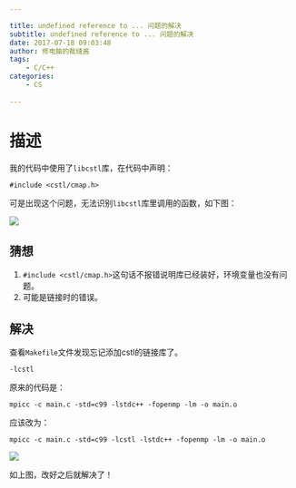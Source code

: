 ```yaml
---

title: undefined reference to ... 问题的解决
subtitle: undefined reference to ... 问题的解决
date: 2017-07-18 09:03:48
author: 修电脑的裁缝酱
tags:
	- C/C++
categories: 
	- CS
	
---
```


# 描述

我的代码中使用了`libcstl`库，在代码中声明：

	#include <cstl/cmap.h>
	
可是出现这个问题，无法识别`libcstl`库里调用的函数，如下图：

![](http://ojlsgreog.bkt.clouddn.com/UndefinedReference.png)

## 猜想

1. `#include <cstl/cmap.h>`这句话不报错说明库已经装好，环境变量也没有问题。
2. 可能是链接时的错误。

## 解决

查看`Makefile`文件发现忘记添加cstl的链接库了。

	-lcstl

原来的代码是：

	mpicc -c main.c -std=c99 -lstdc++ -fopenmp -lm -o main.o
	
应该改为：

	mpicc -c main.c -std=c99 -lcstl -lstdc++ -fopenmp -lm -o main.o

![](http://ojlsgreog.bkt.clouddn.com/UndefinedReferenceMakefile.png)

如上图，改好之后就解决了！
